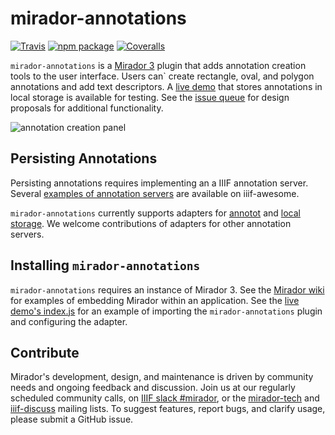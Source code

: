 # mirador-annotations

[![Travis][build-badge]][build]
[![npm package][npm-badge]][npm]
[![Coveralls][coveralls-badge]][coveralls]

`mirador-annotations` is a [Mirador 3](https://github.com/projectmirador/mirador) plugin that adds annotation creation tools to the user interface. Users can` create rectangle, oval, and polygon annotations and add text descriptors. A [live demo](https://mirador-annotations.netlify.app/) that stores annotations in local storage is available for testing. See the [issue queue](https://github.com/ProjectMirador/mirador-annotations/issues) for design proposals for additional functionality.

![annotation creation panel](https://user-images.githubusercontent.com/5402927/86628717-23c3ae80-bf7f-11ea-8f0b-389c39eb4398.png)

## Persisting Annotations
Persisting annotations requires implementing an a IIIF annotation server. Several [examples of annotation servers](https://github.com/IIIF/awesome-iiif#annotation-servers) are available on iiif-awesome.

`mirador-annotations` currently supports adapters for [annotot](https://github.com/ProjectMirador/mirador-annotations/blob/master/src/AnnototAdapter.js) and [local storage](https://github.com/ProjectMirador/mirador-annotations/blob/master/src/LocalStorageAdapter.js). We welcome contributions of adapters for other annotation servers.

## Installing `mirador-annotations`

`mirador-annotations` requires an instance of Mirador 3. See the [Mirador wiki](https://github.com/ProjectMirador/mirador/wiki) for examples of embedding Mirador within an application. See the [live demo's index.js](https://github.com/ProjectMirador/mirador-annotations/blob/master/demo/src/index.js) for an example of importing the `mirador-annotations` plugin and configuring the adapter.

## Contribute
Mirador's development, design, and maintenance is driven by community needs and ongoing feedback and discussion. Join us at our regularly scheduled community calls, on [IIIF slack #mirador](http://bit.ly/iiif-slack), or the [mirador-tech](https://groups.google.com/forum/#!forum/mirador-tech) and [iiif-discuss](https://groups.google.com/forum/#!forum/iiif-discuss) mailing lists. To suggest features, report bugs, and clarify usage, please submit a GitHub issue.

[build-badge]: https://img.shields.io/travis/user/repo/master.png?style=flat-square
[build]: https://travis-ci.org/user/repo

[npm-badge]: https://img.shields.io/npm/v/mirador-annotations.png?style=flat-square
[npm]: https://www.npmjs.org/package/mirador-annotations

[coveralls-badge]: https://img.shields.io/coveralls/user/repo/master.png?style=flat-square
[coveralls]: https://coveralls.io/github/user/repo
